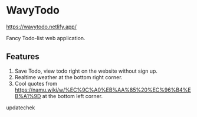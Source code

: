 # WavyTodo
https://wavytodo.netlify.app/

Fancy Todo-list web application. 

## Features
1. Save Todo, view todo right on the website without sign up.
2. Realtime weather at the bottom right corner.
3. Cool quotes from https://namu.wiki/w/%EC%9C%A0%EB%AA%85%20%EC%96%B4%EB%A1%9D at the bottom left corner.



updatechek